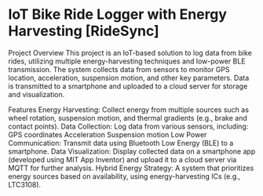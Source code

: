 # IoT Bike Ride Logger with Energy Harvesting [RideSync]
Project Overview
This project is an IoT-based solution to log data from bike rides, utilizing multiple energy-harvesting techniques and low-power BLE transmission. The system collects data from sensors to monitor GPS location, acceleration, suspension motion, and other key parameters. Data is transmitted to a smartphone and uploaded to a cloud server for storage and visualization.

Features
Energy Harvesting: Collect energy from multiple sources such as wheel rotation, suspension motion, and thermal gradients (e.g., brake and contact points).
Data Collection: Log data from various sensors, including:
GPS coordinates
Acceleration
Suspension motion
Low Power Communication: Transmit data using Bluetooth Low Energy (BLE) to a smartphone.
Data Visualization: Display collected data on a smartphone app (developed using MIT App Inventor) and upload it to a cloud server via MQTT for further analysis.
Hybrid Energy Strategy: A system that prioritizes energy sources based on availability, using energy-harvesting ICs (e.g., LTC3108).
 
